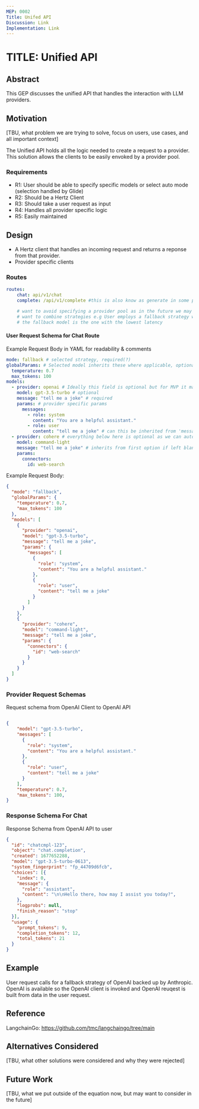 ```yaml
---
MEP: 0002
Title: Unifed API
Discussion: Link
Implementation: Link
---
```


# TITLE: Unified API

## Abstract

This GEP discusses the unified API that handles the interaction with LLM providers.

## Motivation

[TBU, what problem we are trying to solve, focus on users, use cases, and all important context]

The Unified API holds all the logic needed to create a request to a provider. This solution allows the clients to be easily
envoked by a provider pool.


### Requirements

- R1: User should be able to specify specific models or select auto mode (selection handled by Glide)
- R2: Should be a Hertz Client
- R3: Should take a user request as input
- R4: Handles all provider specific logic
- R5: Easily maintained


## Design


- A Hertz client that handles an incoming request and returns a reponse from that provider.
- Provider specific clients

### Routes
```yaml
routes:
    chat: api/v1/chat
    complete: /api/v1/complete #this is also know as generate in some providers

    # want to avoid specifying a provider pool as in the future we may
    # want to combine strategies e.g User employs a fallback strategy where
    # the fallback model is the one with the lowest latency
```

#### User Request Schema for Chat Route

Example Request Body in YAML for readability & comments

```yaml
mode: fallback # selected strategy, required(?)
globalParams: # Selected model inherits these where applicable, optional
  temperature: 0.7
  max_tokens: 100
models:
  - provider: openai # Ideally this field is optional but for MVP it may need to be required I think
    model: gpt-3.5-turbo # optional
    message: "tell me a joke" # required
    params: # provider specific params
      messages:
        - role: system
          content: "You are a helpful assistant."
        - role: user
          content: "tell me a joke" # can this be inherited from 'message'
  - provider: cohere # everything below here is optional as we can auto select a backup and pass the global params to it
    model: command-light
    message: "tell me a joke" # inherits from first option if left blank
    params:
      connectors:
        id: web-search
```

Example Request Body:

```json
{
  "mode": "fallback",
  "globalParams": {
    "temperature": 0.7,
    "max_tokens": 100
  },
  "models": [
    {
      "provider": "openai",
      "model": "gpt-3.5-turbo",
      "message": "tell me a joke",
      "params": {
        "messages": [
          {
            "role": "system",
            "content": "You are a helpful assistant."
          },
          {
            "role": "user",
            "content": "tell me a joke"
          }
        ]
      }
    },
    {
      "provider": "cohere",
      "model": "command-light",
      "message": "tell me a joke",
      "params": {
        "connectors": {
          "id": "web-search"
        }
      }
    }
  ]
}

```

### Provider Request Schemas

Request schema from OpenAI Client to OpenAI API

```json

{
    "model": "gpt-3.5-turbo",
    "messages": [
      {
        "role": "system",
        "content": "You are a helpful assistant."
      },
      {
        "role": "user",
        "content": "tell me a joke"
      }
    ],
    "temperature": 0.7,
    "max_tokens": 100,
}

```

### Response Schema For Chat

Response Schema from OpenAI API to user

```json
{
  "id": "chatcmpl-123",
  "object": "chat.completion",
  "created": 1677652288,
  "model": "gpt-3.5-turbo-0613",
  "system_fingerprint": "fp_44709d6fcb",
  "choices": [{
    "index": 0,
    "message": {
      "role": "assistant",
      "content": "\n\nHello there, how may I assist you today?",
    },
    "logprobs": null,
    "finish_reason": "stop"
  }],
  "usage": {
    "prompt_tokens": 9,
    "completion_tokens": 12,
    "total_tokens": 21
  }
}

```

## Example

User request calls for a fallback strategy of  OpenAI backed up by Anthropic. OpenAI is available so the OpenAI client is invoked and OpenAI reuqest is built from data in the user request.

## Reference

LangchainGo: https://github.com/tmc/langchaingo/tree/main

## Alternatives Considered

[TBU, what other solutions were considered and why they were rejected]

## Future Work

[TBU, what we put outside of the equation now, but may want to consider in the future]
